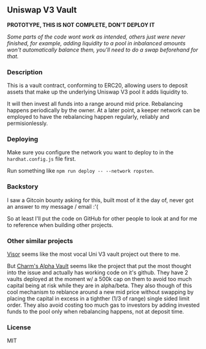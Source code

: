 ## Uniswap V3 Vault

**PROTOTYPE, THIS IS NOT COMPLETE, DON'T DEPLOY IT**

_Some parts of the code wont work as intended, others just were never finished,
for example, adding liquidity to a pool in inbalanced amounts won't automatically
balance them, you'll need to do a swap beforehand for that._

### Description

This is a vault contract, conforming to ERC20, allowing users to deposit assets
that make up the underlying Uniswap V3 pool it adds liquidity to.

It will then invest all funds into a range around mid price. Rebalancing happens
periodically by the owner. At a later point, a keeper network can be employed to
have the rebalancing happen regularly, reliably and permisionlessly.

### Deploying

Make sure you configure the network you want to deploy to in the `hardhat.config.js` file first.

Run something like `npm run deploy -- --network ropsten`.

### Backstory

I saw a Gitcoin bounty asking for this, built most of it the day of, never
got an answer to my message / email :'(

So at least I'll put the code on GitHub for other people to look at and for me
to reference when building other projects.

### Other similar projects

[Visor](https://www.visor.finance/) seems like the most vocal Uni V3 vault project
out there to me.

But [Charm's Alpha Vault](https://alpha.charm.fi/) seems like the project that
put the most thought into the issue and actually has working code on it's github.
They have 2 vaults deployed at the moment w/ a 500k cap on them to avoid too much
capital being at risk while they are in alpha/beta. They also though of this cool
mechanism to reblance around a new mid price without swapping by placing the
capital in excess in a tighther (1/3 of range) single sided limit order. They
also avoid costing too much gas to investors by adding invested funds to the pool
only when rebalancing happens, not at deposit time.

### License

MIT
